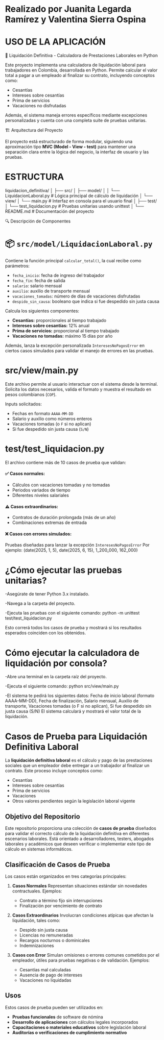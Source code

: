
# Realizado por Juanita Legarda Ramírez y Valentina Sierra Ospina

# USO DE LA APLICACIÓN

💼 Liquidación Definitiva - Calculadora de Prestaciones Laborales en Python

Este proyecto implementa una calculadora de liquidación laboral para trabajadores en Colombia, desarrollada en Python. Permite calcular el valor total a pagar a un empleado al finalizar su contrato, incluyendo conceptos como:

- Cesantías
- Intereses sobre cesantías
- Prima de servicios
- Vacaciones no disfrutadas

Además, el sistema maneja errores específicos mediante excepciones personalizadas y cuenta con una completa suite de pruebas unitarias.


🏗️ Arquitectura del Proyecto

El proyecto está estructurado de forma modular, siguiendo una aproximación tipo **MVC (Model - View - test)** para mantener una separación clara entre la lógica del negocio, la interfaz de usuario y las pruebas.

# ESTRUCTURA 

liquidacion_definitiva/
│
├── src/
│ ├── model/
│ │ └── LiquidacionLaboral.py # Lógica principal de cálculo de liquidación
│ └── view/
│ └── main.py # Interfaz en consola para el usuario final
│
├── test/
│ └── test_liquidacion.py # Pruebas unitarias usando unittest
│
└── README.md # Documentación del proyecto


🔍 Descripción de Componentes

 # 📦 `src/model/LiquidacionLaboral.py`
Contiene la función principal `calcular_total()`, la cual recibe como parámetros:

- `fecha_inicio`: fecha de ingreso del trabajador
- `fecha_fin`: fecha de salida
- `salario`: salario mensual
- `auxilio`: auxilio de transporte mensual
- `vacaciones_tomadas`: número de días de vacaciones disfrutadas
- `despido_sin_causa`: booleano que indica si fue despedido sin justa causa

Calcula los siguientes componentes:

- **Cesantías:** proporcionales al tiempo trabajado
- **Intereses sobre cesantías:** 12% anual
- **Prima de servicios:** proporcional al tiempo trabajado
- **Vacaciones no tomadas:** máximo 15 días por año

Además, lanza la excepción personalizada `InteresesNoPagosError` en ciertos casos simulados para validar el manejo de errores en las pruebas.


# src/view/main.py

Este archivo permite al usuario interactuar con el sistema desde la terminal. Solicita los datos necesarios, valida el formato y muestra el resultado en pesos colombianos (`COP`).

Inputs solicitados:
- Fechas en formato `AAAA-MM-DD`
- Salario y auxilio como números enteros
- Vacaciones tomadas (o `F` si no aplican)
- Si fue despedido sin justa causa (`S/N`)
  

# test/test_liquidacion.py

El archivo contiene más de 10 casos de prueba que validan:

#### ✅ Casos normales:
- Cálculos con vacaciones tomadas y no tomadas
- Periodos variados de tiempo
- Diferentes niveles salariales

#### ⚠️ Casos extraordinarios:
- Contratos de duración prolongada (más de un año)
- Combinaciones extremas de entrada

#### ❌ Casos con errores simulados:
Pruebas diseñadas para lanzar la excepción `InteresesNoPagosError`
Por ejemplo:
(date(2025, 1, 5), date(2025, 6, 15), 1_200_000, 162_000)


# ¿Cómo ejecutar las pruebas unitarias?

-Asegúrate de tener Python 3.x instalado.

-Navega a la carpeta del proyecto.

-Ejecuta las pruebas con el siguiente comando: python -m unittest test/test_liquidacion.py

Esto correrá todos los casos de prueba y mostrará si los resultados esperados coinciden con los obtenidos.

# Cómo ejecutar la calculadora de liquidación por consola?

-Abre una terminal en la carpeta raíz del proyecto.

-Ejecuta el siguiente comando: python src/view/main.py

-El sistema te pedirá los siguientes datos: Fecha de inicio laboral (formato AAAA-MM-DD), Fecha de finalización, Salario mensual, Auxilio de transporte, Vacaciones tomadas (o F si no aplican), Si fue despedido sin justa causa (S/N)
El sistema calculará y mostrará el valor total de la liquidación.

# Casos de Prueba para Liquidación Definitiva Laboral

La **liquidación definitiva laboral** es el cálculo y pago de las prestaciones sociales que un empleador debe entregar a un trabajador al finalizar un contrato. Este proceso incluye conceptos como:

* Cesantías
* Intereses sobre cesantías
* Prima de servicios
* Vacaciones
* Otros valores pendientes según la legislación laboral vigente

## Objetivo del Repositorio

Este repositorio proporciona una colección de **casos de prueba** diseñados para validar el correcto cálculo de la liquidación definitiva en diferentes escenarios laborales. Está orientado a desarrolladores, testers, abogados laborales y académicos que deseen verificar o implementar este tipo de cálculo en sistemas informáticos.

## Clasificación de Casos de Prueba

Los casos están organizados en tres categorías principales:

1. **Casos Normales**
   Representan situaciones estándar sin novedades contractuales. Ejemplos:

   * Contrato a término fijo sin interrupciones
   * Finalización por vencimiento de contrato

2. **Casos Extraordinarios**
   Involucran condiciones atípicas que afectan la liquidación, tales como:

   * Despido sin justa causa
   * Licencias no remuneradas
   * Recargos nocturnos o dominicales
   * Indemnizaciones

3. **Casos con Error**
   Simulan omisiones o errores comunes cometidos por el empleador, útiles para pruebas negativas o de validación. Ejemplos:

   * Cesantías mal calculadas
   * Ausencia de pago de intereses
   * Vacaciones no liquidadas

## Usos

Estos casos de prueba pueden ser utilizados en:

* **Pruebas funcionales** de software de nómina
* **Desarrollo de aplicaciones** con cálculos legales incorporados
* **Capacitaciones o materiales educativos** sobre legislación laboral
* **Auditorías o verificaciones de cumplimiento normativo**



